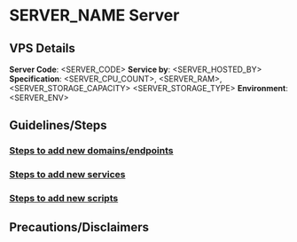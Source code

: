 # SERVER_NAME Server

## VPS Details 
**Server Code**: <SERVER_CODE>
**Service by**: <SERVER_HOSTED_BY>
**Specification**: <SERVER_CPU_COUNT>, <SERVER_RAM>, <SERVER_STORAGE_CAPACITY> <SERVER_STORAGE_TYPE>
**Environment**: <SERVER_ENV>

## Guidelines/Steps

### [Steps to add new domains/endpoints](../Domains/README.md)

### [Steps to add new services](../Services/README.md)

### [Steps to add new scripts](../Scripts/README.md)

## Precautions/Disclaimers
